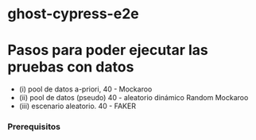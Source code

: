 # ghost-cypress-e2e


# Pasos para poder ejecutar las pruebas con datos 
  - (i) pool de datos a-priori, 40 - Mockaroo
  - (ii) pool de datos (pseudo) 40 - aleatorio dinámico Random Mockaroo
  - (iii) escenario aleatorio. 40 - FAKER

### Prerequisitos

